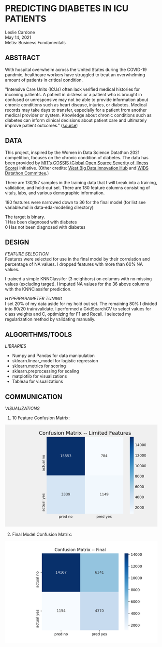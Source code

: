 # **PREDICTING DIABETES IN ICU PATIENTS**
Leslie Cardone  
May 14, 2021  
Metis: Business Fundamentals



## ABSTRACT

With hospital overwhelm across the United States during the COVID-19 pandmic, healthcare workers have struggled to treat an overwhelming amount of patients in critical condition. 

"Intensive Care Units (ICUs) often lack verified medical histories for incoming patients. A patient in distress or a patient who is brought in confused or unresponsive may not be able to provide information about chronic conditions such as heart disease, injuries, or diabetes. Medical records may take days to transfer, especially for a patient from another medical provider or system. Knowledge about chronic conditions such as diabetes can inform clinical decisions about patient care and ultimately improve patient outcomes." ([source](https://www.kaggle.com/c/widsdatathon2021/overview/description))

## DATA

This project, inspired by the Women in Data Science Datathon 2021 competition, focuses on the chronic condition of diabetes. The data has been provided by [MIT’s GOSSIS (Global Open Source Severity of Illness Score)](https://gossis.mit.edu/) initiative. (Other credits: [West Big Data Innovation Hub](https://westbigdatahub.org/) and [WiDS Datathon Committee](https://www.widsconference.org/committee-2021.html).)

There are 130,157 samples in the training data that I will break into a training, validation, and hold-out set.
There are 180 feature columns consisting of vitals, labs, and various demographic information.

180 features were narrowed down to 36 for the final model (for list see variable.md in data-eda-modeling directory) 

The target is binary.  
1  Has been diagnosed with diabetes  
0  Has not been diagnosed with diabetes

## DESIGN

*FEATURE SELECTION*  
Features were selected for use in the final model by their correlation and percentage of NA values. I dropped features with more than 60% NA values.  

I trained a simple KNNClassifer (3 neighbors) on columns with no missing values (excluding target). I imputed NA values for the 36 above columns with the KNNClassifer prediction.  

*HYPERPARAMETER TUNING*  
I set 20% of my data aside for my hold out set. The remaining 80% I divided into 80/20 train/validate. I performed a GridSearchCV to select values for class weights and C, optimizing for F1 and Recall. I selected my regularization method by validating manually.


## ALGORITHMS/TOOLS

*LIBRARIES*
- Numpy and Pandas for data manipulation
- sklearn.linear_model for logistic regression
- sklearn.metrics for scoring
- sklearn.preprocessing for scaling
- matplotlib for visualizations
- Tableau for visualizations


## COMMUNICATION
*VISUALIZATIONS*
1. 10 Feature Confusion Matrix:


![10 Feature](./images/tenfeat_confusion.png)


2. Final Model Confusion Matrix:


![image](./images/final_model_matrix.png)
